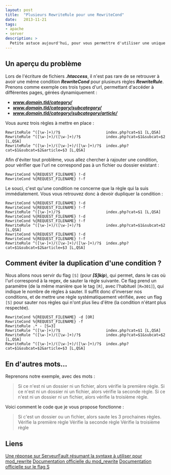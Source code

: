 ```yaml
---
layout: post
title:  "Plusieurs RewriteRule pour une RewriteCond"
date:   2013-11-21
tags:
- apache
- server
description: >
  Petite astuce aujourd'hui, pour vous permettre d'utiliser une unique condition pour plusieurs règles dans vos <code>.htaccess</code>.
---
```


## Un aperçu du problème

Lors de l'écriture de fichiers ***.htaccess***, il n'est pas rare de se retrouver à avoir une même condition ***RewriteCond*** pour plusieurs règles ***RewriteRule***.
Prenons comme exemple ces trois types d'url, permettant d'accéder à différentes pages, gérées dynamiquement :

* ***www.domain.tld/category/***
* ***www.domain.tld/category/subcategory/***
* ***www.domain.tld/category/subcategory/article/***


Vous aurez trois règles à mettre en place :

	RewriteRule ^([\w-]+)/?$                    index.php?cat=$1 [L,QSA]
	RewriteRule ^([\w-]+)/([\w-]+)/?$           index.php?cat=$1&subcat=$2 [L,QSA]
	RewriteRule ^([\w-]+)/([\w-]+)/([\w-]+)/?$  index.php?cat=$1&subcat=$2&article=$3 [L,QSA]

Afin d'éviter tout problème, vous allez chercher à rajouter une condition, pour vérifier que l'url ne correspond pas à un fichier ou dossier existant :

	RewriteCond %{REQUEST_FILENAME} !-d
	RewriteCond %{REQUEST_FILENAME} !-f

Le souci, c'est qu'une condition ne concerne que la règle qui la suis immédiatement. Vous vous retrouvez donc à devoir dupliquer la condition :

	RewriteCond %{REQUEST_FILENAME} !-d
	RewriteCond %{REQUEST_FILENAME} !-f
	RewriteRule ^([\w-]+)/?$                    index.php?cat=$1 [L,QSA]
	RewriteCond %{REQUEST_FILENAME} !-d
	RewriteCond %{REQUEST_FILENAME} !-f
	RewriteRule ^([\w-]+)/([\w-]+)/?$           index.php?cat=$1&subcat=$2 [L,QSA]
	RewriteCond %{REQUEST_FILENAME} !-d
	RewriteCond %{REQUEST_FILENAME} !-f
	RewriteRule ^([\w-]+)/([\w-]+)/([\w-]+)/?$  index.php?cat=$1&subcat=$2&article=$3 [L,QSA]

## Comment éviter la duplication d'une condition ?

Nous allons nous servir du flag `[S]` (pour ***[S]kip***), qui permet, dans le cas où l'url correspond à la regex, de sauter la règle suivante. Ce flag prend un paramètre (de la même manière que le tag `[R]`, avec l'habituel `[R=301]`), qui indique le nombre de règles à sauter. Il suffit donc d'inverser nos conditions, et de mettre une règle systématiquement vérifiée, avec un flag `[S]` pour sauter nos règles qui n'ont plus lieu d'être (la condition n'étant plus respectée).

	RewriteCond %{REQUEST_FILENAME} -d [OR]
	RewriteCond %{REQUEST_FILENAME} -f
	RewriteRule .* - [S=3]
	RewriteRule ^([\w-]+)/?$                    index.php?cat=$1 [L,QSA]
	RewriteRule ^([\w-]+)/([\w-]+)/?$           index.php?cat=$1&subcat=$2 [L,QSA]
	RewriteRule ^([\w-]+)/([\w-]+)/([\w-]+)/?$  index.php?cat=$1&subcat=$2&article=$3 [L,QSA]

## En d'autres mots...

Reprenons notre exemple, avec des mots :
> Si ce n'est ni un dossier ni un fichier, alors vérifie la première règle.
> Si ce n'est ni un dossier ni un fichier, alors vérifie la seconde règle.
> Si ce n'est ni un dossier ni un fichier, alors vérifie la troisième règle.

Voici comment le code que je vous propose fonctionne :
> Si c'est un dossier ou un fichier, alors saute les 3 prochaines règles.
> Vérifie la première règle
> Vérifie la seconde règle
> Vérifie la troisième règle


## Liens
[Une réponse sur ServeurFault résumant la syntaxe à utiliser pour mod_rewrite](http://serverfault.com/a/214521/168109)
[Documentation officielle du mod_rewrite](http://httpd.apache.org/docs/current/mod/mod_rewrite.html)
[Documentation officielle sur le flag S](http://httpd.apache.org/docs/current/rewrite/flags.html#flag_s)